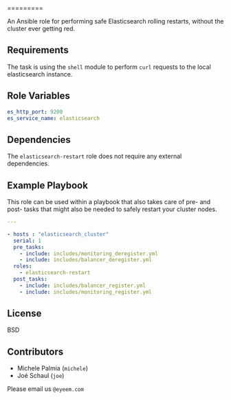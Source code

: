 
=========

An Ansible role for performing safe Elasticsearch rolling restarts, without the cluster ever getting red.


Requirements
------------

The task is using the `shell` module to perform `curl` requests to the local elasticsearch instance.

Role Variables
--------------

````yaml
es_http_port: 9200
es_service_name: elasticsearch
````

Dependencies
------------

The `elasticsearch-restart` role does not require any external dependencies.

Example Playbook
----------------

This role can be used within a playbook that also takes care of pre- and post- tasks that might also be needed to safely restart your cluster nodes.

````yaml
---

- hosts : "elasticsearch_cluster"
  serial: 1
  pre_tasks:
    - include: includes/monitoring_deregister.yml
    - include: includes/balancer_deregister.yml
  roles:
    - elasticsearch-restart
  post_tasks:
    - include: includes/balancer_register.yml
    - include: includes/monitoring_register.yml
````

License
-------

BSD

Contributors
------------------
* Michele Palmia (`michele`)
* Joé Schaul (`joe`)

Please email us `@eyeem.com`
